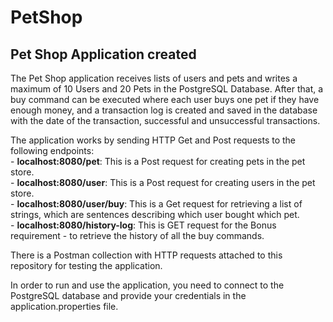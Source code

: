 # PetShop

## Pet Shop Application created 

The Pet Shop application receives lists of users and pets and writes a maximum of 10 Users and 20 Pets in the PostgreSQL Database. After that, a buy command can be executed where each user buys one pet if they have enough money, and a transaction log is created and saved in the database with the date of the transaction, successful and unsuccessful transactions.

The application works by sending HTTP Get and Post requests to the following endpoints: <br>
    - <b>localhost:8080/pet</b>: This is a Post request for creating pets in the pet store. <br>
    - <b>localhost:8080/user</b>: This is a Post request for creating users in the pet store. <br>
    - <b>localhost:8080/user/buy</b>: This is a Get request for retrieving a list of strings, which are sentences describing which user bought which pet. <br>
    - <b>localhost:8080/history-log</b>: This is GET request for the Bonus requirement - to retrieve the history of all the buy commands. <br>
    
There is a Postman collection with HTTP requests attached to this repository for testing the application.

In order to run and use the application, you need to connect to the PostgreSQL database and provide your credentials in the application.properties file.


